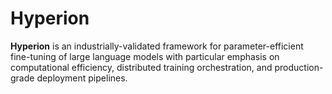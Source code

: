 # Hyperion
**Hyperion** is an industrially-validated framework for parameter-efficient fine-tuning of large language models with particular emphasis on computational efficiency, distributed training orchestration, and production-grade deployment pipelines.
